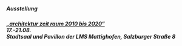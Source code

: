 ##### **Ausstellung**
##### <a target="_blank" rel="noopener noreferrer" href="https://afo.at/programm/architektur-zeit-raum-2010-bis-2020">„architektur zeit raum 2010 bis 2020“</a><br>17.-21.08.<br>Stadtsaal und Pavillon der LMS Mattighofen, Salzburger Straße 8



